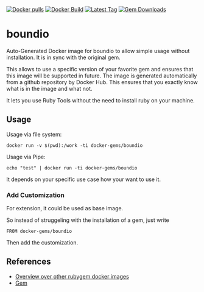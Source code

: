 [![Docker pulls](https://img.shields.io/docker/pulls/rubygem/boundio.svg)](https://hub.docker.com/r/rubygem/boundio/)
[![Docker Build](https://img.shields.io/docker/automated/rubygem/boundio.svg)](https://hub.docker.com/r/rubygem/boundio/)
[![Latest Tag](https://img.shields.io/github/tag/docker-rubygem/boundio.svg)](https://hub.docker.com/r/rubygem/boundio/)
[![Gem Downloads](https://img.shields.io/gem/dt/boundio.svg)](https://rubygems.org/gems/boundio/)
# boundio

Auto-Generated Docker image for boundio to allow simple usage without installation.
It is in sync with the original gem.

This allows to use a specific version of your favorite gem and ensures that this image will be supported in future.
The image is generated automatically from a github repository by Docker Hub.
This ensures that you exactly know what is in the image and what not.

It lets you use Ruby Tools without the need to install ruby on your machine.

## Usage

Usage via file system:

`docker run -v $(pwd):/work -ti docker-gems/boundio`

Usage via Pipe:

`echo "test" | docker run -ti docker-gems/boundio`

It depends on your specific use case how your want to use it.

### Add Customization

For extension, it could be used as base image.

So instead of struggeling with the installation of a gem, just write

`FROM docker-gems/boundio`

Then add the customization.

## References

 - [Overview over other rubygem docker images](https://github.com/thinkbot/docker-rubygem)
 - [Gem](https://rubygems.org/gems/boundio/)
